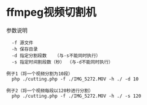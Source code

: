 # ffmpeg视频切割机

参数说明
~~~
  -f 源文件
  -h 保存目录
  -d 指定分割段数   （与-s不能同时执行）
  -s 指定时间割段数（秒） （与-d不能同时执行）
~~~

~~~
例子1（将一个视频分割为10段）
  php ./cutting.php -f ./IMG_5272.MOV -h ./ -d 10
~~~

~~~
例子2（将一个视频每段以120秒进行分割）
  php ./cutting.php -f ./IMG_5272.MOV -h ./ -s 120
~~~